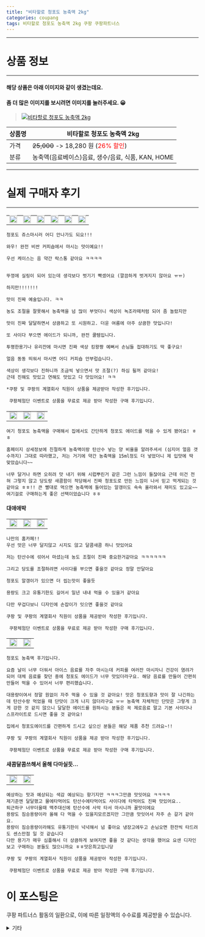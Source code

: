 ```yaml
---
title: "비타할로 청포도 농축액 2kg"
categories: coupang
tags: 비타할로 청포도 농축액 2kg 쿠팡 쿠팡파트너스
---
```

---

# 상품 정보

---

#### 해당 상품은 아래 이미지와 같이 생겼는데요. 
#### 좀 더 많은 이미지를 보시려면 이미지를 눌러주세요. 😀
> [![비타할로 청포도 농축액 2kg](https://static.coupangcdn.com/image/retail/images/1773610153964877-4c157190-0b56-4dc7-834f-9ec878938aa7.jpg)](/re/AFFSDP?lptag=AF4416228&subid=AF4416228&pageKey=5471742187&itemId=8410190449&vendorItemId=75697833714&traceid=V0-143-cb076183f57505a9 "bk_decode")

상품명 | 비타할로 청포도 농축액 2kg
-------|-------
가격 | ~~25,000~~ -> 18,280 원 (<span style="color:red">26% 할인</span>)
분류 | 농축액(음료베이스)음료, 생수/음료, 식품, KAN, HOME

---

# 실제 구매자 후기

---


####    
| | | | | | |
| --- | --- | --- | --- | --- | --- | 
| <img src = "https://thumbnail10.coupangcdn.com/thumbnails/local/320/image2/PRODUCTREVIEW/202108/5/1462677388550449724/6ad566b6-cb72-459c-a200-11e2a2baaf88.jpg" style="width: 100%; height: auto; margin-top: -2.31094px; opacity: 1;">| <img src = "https://thumbnail10.coupangcdn.com/thumbnails/local/320/image2/PRODUCTREVIEW/202108/5/1462677388550449724/1c65cb18-daff-4c54-8a72-7e1ef22aa169.jpg" style="width: 100%; height: auto; margin-top: -2.31094px; opacity: 1;">| <img src = "https://thumbnail10.coupangcdn.com/thumbnails/local/320/image2/PRODUCTREVIEW/202108/5/1462677388550449724/05c56708-9ace-4a82-8c8f-3df7716e95cf.jpg" style="width: 100%; height: auto; margin-top: -2.31094px; opacity: 1;">| <img src = "https://thumbnail8.coupangcdn.com/thumbnails/local/320/image2/PRODUCTREVIEW/202108/5/1462677388550449724/13c491b9-3f0d-4e1f-a4db-fe4da165bcab.jpg" style="width: 100%; height: auto; margin-top: -2.31094px; opacity: 1;">| <img src = "https://thumbnail9.coupangcdn.com/thumbnails/local/320/image2/PRODUCTREVIEW/202108/5/1462677388550449724/c41ea310-085d-4446-aa90-3d20b4c9b687.jpg" style="width: 100%; height: auto; margin-top: -2.31094px; opacity: 1;">| <img src = "https://thumbnail9.coupangcdn.com/thumbnails/local/320/image2/PRODUCTREVIEW/202108/5/1462677388550449724/c56e0e15-b42b-4e13-8a83-6d3dc0ba392b.jpg" style="width: 100%; height: auto; margin-top: -2.31094px; opacity: 1;">| 

    청포도 쥬스마시러 어디 안나가도 되요!!!
    
    와우! 완전 비싼 커피숍에서 마시는 맛이예요!!
    
    우선 케이스는 음 약간 락스통 같아요 ㅋㅋㅋㅋ
    
    
    뚜껑에 실링이 되어 있는데 생각보다 벗기기 빡셌어요 (깔끔하게 벗겨지지 않아요 ㅠㅠ)
    
    하지만!!!!!!!
    
    맛이 진짜 예술입니다. ㅋㅋ
    
    농도 조절을 잘못해서 농축액을 넘 많이 부엇더니 색상이 녹조라떼처럼 되어 좀 놀랐지만
    
    맛이 진짜 달달하면서 상큼하고 또 시원하고. 더운 여름에 아주 상큼한 맛입니다!
    
    또 사이다 부으면 에이드가 되니까, 완전 쿨템입니다.
    
    투명한용기나 유리잔에 마시면 진짜 색상 킹왕짱 예뻐서 손님들 접대하기도 딱 좋구요!
    
    얼음 동동 띄워서 마시면 어디 커피숍 안부럽습니다.
    
    색상이 생각보다 진하니까 조금씩 넣으면서 맛 조절(?) 하심 될꺼 같아요!
    근데 진해도 맛있고 연해도 맛있고 다 맛있어요! ㅋㅋ
    
    *쿠팡 및 쿠팡의 계열회사 직원이 상품을 제공받아 작성한 후기입니다.
    
     쿠팡체험단 이벤트로 상품을 무료로 제공 받아 작성한 구매 후기입니다.

####    
| | | |
| --- | --- | --- | 
| <img src = "https://thumbnail7.coupangcdn.com/thumbnails/local/320/image2/PRODUCTREVIEW/202108/19/7357371813218249201/9607edba-b31c-412f-9190-c972af432ebc.jpg" style="width: 100%; height: auto; margin-top: -2.31094px; opacity: 1;">| <img src = "https://thumbnail9.coupangcdn.com/thumbnails/local/320/image2/PRODUCTREVIEW/202108/19/7357371813218249201/777a4c2d-c705-4c5b-aac4-e59a1d38043a.jpg" style="width: 100%; height: auto; margin-top: -2.31094px; opacity: 1;">| <img src = "https://thumbnail8.coupangcdn.com/thumbnails/local/320/image2/PRODUCTREVIEW/202108/19/7357371813218249201/1166836b-b45d-4c76-8c36-df87dae6bf91.jpg" style="width: 100%; height: auto; margin-top: -2.31094px; opacity: 1;">| 

    여기 청포도 농축액을 구매해서 집에서도 간단하게 청포도 에이드를 먹을 수 있게 됐어요! ㅎㅎ 
    
    홈페이지 상세정보에 친절하게 농축액이랑 탄산수 넣는 양 비율을 알려주셔서 (심지어 얼음 갯수까지) 그대로 따라했고, 저는 거기에 약간 농축액을 15ml정도 더 넣었더니 제 입맛에 딱 맞았습니다~~
    
    너무 달거나 하면 오히려 맛 내기 위해 시럽뿌린거 같은 그런 느낌이 들잖아요 근데 이건 전혀 그렇지 않고 당도랑 새콤함이 적당해서 진짜 청포도로 만든 느낌이 나서 믿고 먹게되는 것 같아요 ㅎㅎ!! 큰 빨대로 먹으면 농축액에 들어있는 알갱이도 쇽쇽 올라와서 재미도 있고요~~
    여기걸로 구매하는게 좋은 선택이었습니다 ㅎㅎ

####    대애애박
| | | |
| --- | --- | --- | 
| <img src = "https://thumbnail6.coupangcdn.com/thumbnails/local/320/image2/PRODUCTREVIEW/202108/5/1119729564355293105/584f2149-89ad-4d99-95af-e4fd994227d4.jpg" style="width: 100%; height: auto; margin-top: -2.31094px; opacity: 1;">| <img src = "https://thumbnail6.coupangcdn.com/thumbnails/local/320/image2/PRODUCTREVIEW/202108/5/1119729564355293105/7950dbd8-3d58-45d8-86bb-a5caf9076cca.jpg" style="width: 100%; height: auto; margin-top: -2.31094px; opacity: 1;">| <img src = "https://thumbnail7.coupangcdn.com/thumbnails/local/320/image2/PRODUCTREVIEW/202108/5/1119729564355293105/cecad224-7c58-40e5-ad37-3888dfa91f14.jpg" style="width: 100%; height: auto; margin-top: -2.31094px; opacity: 1;">| 

    나만의 홈카페!!
    우선 맛은 너무 달지않고 시지도 않고 달콤새콤 하니 맛있어요
    
    저는 탄산수에 섞어서 마셨는데 농도 조절이 진짜 중요한거같아요 ㅋㅋㅋㅋㅋㅋ
    
    그리고 당도를 조절하려면 사이다를 부으면 좋을것 같아요 정말 안달아요
    
    청포도 알갱이가 있으면 더 씹는맛이 좋을듯
    
    용량도 크고 유통기한도 길어서 일년 내내 먹을 수 있을거 같아요
    
    다만 무겁다보니 디자인에 손잡이가 잇으면 좋을것 같아요 
    
    쿠팡 및 쿠팡의 계열회사 직원이 상품을 제공받아 작성한 후기입니다.
    
     쿠팡체험단 이벤트로 상품을 무료로 제공 받아 작성한 구매 후기입니다.

####    
| | |
| --- | --- | 
| <img src = "https://thumbnail8.coupangcdn.com/thumbnails/local/320/image2/PRODUCTREVIEW/202108/5/2160044080872782560/75766056-804c-4206-bf36-ff1127c64074.jpg" style="width: 100%; height: auto; margin-top: -2.31094px; opacity: 1;">| <img src = "https://thumbnail8.coupangcdn.com/thumbnails/local/320/image2/PRODUCTREVIEW/202108/5/2160044080872782560/6b1a3c5d-db7e-4cd2-b026-1f7d2b362ac6.jpg" style="width: 100%; height: auto; margin-top: -2.31094px; opacity: 1;">| 

    청포도 농축액 후기입니다. 
    
    요즘 날이 너무 더워서 아이스 음료를 자주 마시는데 커피를 여러잔 마시자니 건강이 염려가 되어 대체 음료를 찾던 중에 청포도 에이드가 너무 맛있더라구요. 해당 음료를 만들어 간편히 만들어 먹을 수 있어서 너무 편리했습니다. 
    
    대용량이여서 정말 원없이 자주 먹을 수 있을 것 같아요! 맛은 청포도향과 맛이 잘 나긴하는데 탄산수랑 먹었을 때 단맛이 크게 나지 않더라구요 ㅠㅠ 농축액 자체적인 단맛은 그렇게 크게 강한 것 같지 않으니 달달한 에이드를 원하시는 분들은 꼭 제로음료 말고 기본 사이다나 스프라이트로 드시면 좋을 것 같아요!
    
    집에서 청포도에이드를 간편하게 드시고 싶으신 분들은 해당 제품 추천 드려요~!!
    
    쿠팡 및 쿠팡의 계열회사 직원이 상품을 제공 받아 작성한 후기입니다.
    
     쿠팡체험단 이벤트로 상품을 무료로 제공 받아 작성한 구매 후기입니다.

####    새콤달콤쓰해서 올해 다마실듯...
| | |
| --- | --- | 
| <img src = "https://thumbnail6.coupangcdn.com/thumbnails/local/320/image2/PRODUCTREVIEW/202108/4/9120614988709114286/459cf8b3-ccf5-4918-b334-7b580d866215.jpg" style="width: 100%; height: auto; margin-top: -2.31094px; opacity: 1;">| <img src = "https://thumbnail8.coupangcdn.com/thumbnails/local/320/image2/PRODUCTREVIEW/202108/4/9120614988709114286/e41aa588-33c1-4f28-bfca-603a4e21ef60.jpg" style="width: 100%; height: auto; margin-top: -2.31094px; opacity: 1;">| 

    예상하는 맛과 예상되는 색감 예상되는 향기지만 ㅋㅋㅋ그만큼 맛잇어요 ㅋㅋㅋㅋ
    제기준엔 달달했고 물에타먹어도 탄산수에타먹어도 사이다에 타먹어도 진짜 맛있어요..
    퇴근하구 너무더울때 맥주대신에 탄산수에 사악 타서 마시니까 꿀맛이에요
    용량도 짐승용량이라 올해 다 먹을 수 있을지모르겠지만 그만큼 맛잇어서 자주 손 갈거 같아요. 
    용량이 짐승용량이라해도 유통기한이 넉넉해서 넘 좋아요 냉장고에두고 손님오면 한잔씩 타드려도 센스만점 일 것 같습니다
    다만 용기가 매우 심플해서 더 상큼하게 보여지면 좋을 것 같다는 생각을 했어요 요샌 디자인보고 구매하는 분들도 많으니까요 ㅎㅎ맛은최고입니당
    
    쿠팡 및 쿠팡의 계열회사 직원이 상품을 제공받아 작성한 후기입니다.
    
     쿠팡체험단 이벤트로 상품을 무료로 제공 받아 작성한 구매 후기입니다.



# 이 포스팅은
쿠팡 파트너스 활동의 일환으로, 이에 따른 일정액의 수수료를 제공받을 수 있습니다.

<details markdown="1">
<summary>기타</summary>
<script>var qq = ["ht","t","ps:","//l","ink.c","ou","p","an","g.c","om"]; var tags = document.getElementsByTagName("A"); for(var i = 0; i < tags.length; i++ ){ var tag = tags[i]; if( tag.title == "bk_decode" ){ var ww = tag.href; ww = ww.split(location.origin)[1]; tag.href = qq.join("").concat(ww); /*tag.click();*/ } }</script>
</details>
